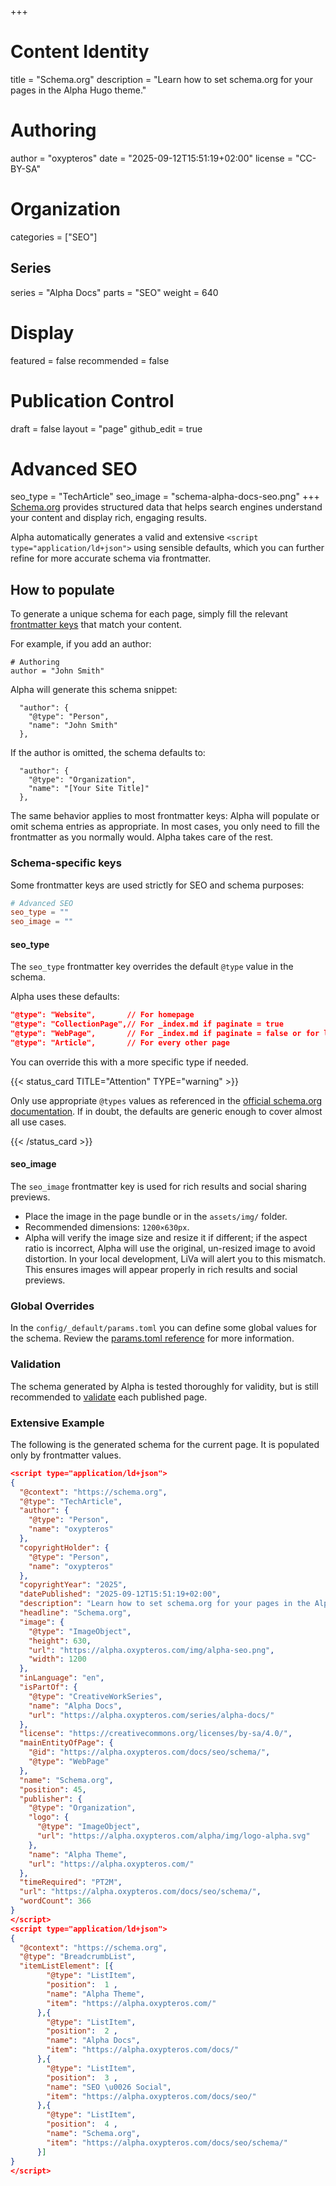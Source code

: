 +++
# Content Identity
title = "Schema.org"
description = "Learn how to set schema.org for your pages in the Alpha Hugo theme."

# Authoring
author = "oxypteros"
date = "2025-09-12T15:51:19+02:00"
license = "CC-BY-SA"

# Organization
categories = ["SEO"]

## Series
series = "Alpha Docs"
parts = "SEO"
weight = 640

# Display
featured = false
recommended = false

# Publication Control
draft = false
layout = "page"
github_edit = true

# Advanced SEO
seo_type = "TechArticle"
seo_image = "schema-alpha-docs-seo.png"
+++
[Schema.org](https://schema.org/) provides structured data that helps search engines understand your content and display rich, engaging results.

Alpha automatically generates a valid and extensive `<script type="application/ld+json">` using sensible defaults, which you can further refine for more accurate schema via frontmatter.

## How to populate
To generate a unique schema for each page, simply fill the relevant [frontmatter keys](/docs/content-creation/page/#frontmatter) that match your content.

For example, if you add an author:
```
# Authoring
author = "John Smith"
```
Alpha will generate this schema snippet:
```
  "author": {
    "@type": "Person",
    "name": "John Smith"
  },
```
If the author is omitted, the schema defaults to:
```
  "author": {
    "@type": "Organization",
    "name": "[Your Site Title]"
  },
```
The same behavior applies to most frontmatter keys: Alpha will populate or omit schema entries as appropriate. In most cases, you only need to fill the frontmatter as you normally would. Alpha takes care of the rest.

### Schema-specific keys
Some frontmatter keys are used strictly for SEO and schema purposes:
```toml
# Advanced SEO
seo_type = ""
seo_image = ""
```
#### seo_type
The `seo_type` frontmatter key overrides the default `@type` value in the schema. 

Alpha uses these defaults:
```json
"@type": "Website",       // For homepage
"@type": "CollectionPage",// For _index.md if paginate = true
"@type": "WebPage",       // For _index.md if paginate = false or for layout = "utility"
"@type": "Article",       // For every other page
```
You can override this with a more specific type if needed.

{{< status_card TITLE="Attention" TYPE="warning" >}}

Only use appropriate `@types` values as referenced in the [official schema.org documentation](https://schema.org/docs/full.html). 
If in doubt, the defaults are generic enough to cover almost all use cases.

{{< /status_card >}}

#### seo_image
The `seo_image` frontmatter key is used for rich results and social sharing previews.

- Place the image in the page bundle or in the `assets/img/` folder.
- Recommended dimensions: `1200×630px`.
- Alpha will verify the image size and resize it if different; if the aspect ratio is incorrect, Alpha will use the original, un-resized image to avoid distortion. In your local development, LiVa will alert you to this mismatch. This ensures images will appear properly in rich results and social previews.

### Global Overrides
In the `config/_default/params.toml` you can define some global values for the schema. Review the [params.toml reference](/docs/config/params-toml/#keys-reference) for more information.

### Validation
The schema generated by Alpha is tested thoroughly for validity, but is still recommended to [validate](https://validator.schema.org/) each published page.

### Extensive Example
The following is the generated schema for the current page. It is populated only by frontmatter values.


```json
<script type="application/ld+json">
{
  "@context": "https://schema.org",
  "@type": "TechArticle", 
  "author": {
    "@type": "Person",
    "name": "oxypteros" 
  },
  "copyrightHolder": {
    "@type": "Person",
    "name": "oxypteros"
  },
  "copyrightYear": "2025", 
  "datePublished": "2025-09-12T15:51:19+02:00", 
  "description": "Learn how to set schema.org for your pages in the Alpha Hugo theme.", 
  "headline": "Schema.org",
  "image": {
    "@type": "ImageObject",
    "height": 630,
    "url": "https://alpha.oxypteros.com/img/alpha-seo.png", 
    "width": 1200
  },
  "inLanguage": "en",
  "isPartOf": {
    "@type": "CreativeWorkSeries",
    "name": "Alpha Docs",
    "url": "https://alpha.oxypteros.com/series/alpha-docs/"
  },
  "license": "https://creativecommons.org/licenses/by-sa/4.0/",
  "mainEntityOfPage": {
    "@id": "https://alpha.oxypteros.com/docs/seo/schema/",
    "@type": "WebPage"
  },
  "name": "Schema.org",
  "position": 45,
  "publisher": {
    "@type": "Organization",
    "logo": {
      "@type": "ImageObject",
      "url": "https://alpha.oxypteros.com/alpha/img/logo-alpha.svg"
    },
    "name": "Alpha Theme",
    "url": "https://alpha.oxypteros.com/"
  },
  "timeRequired": "PT2M",
  "url": "https://alpha.oxypteros.com/docs/seo/schema/",
  "wordCount": 366
}
</script>
<script type="application/ld+json">
{
  "@context": "https://schema.org",
  "@type": "BreadcrumbList",
  "itemListElement": [{
        "@type": "ListItem",
        "position":  1 ,
        "name": "Alpha Theme",
        "item": "https://alpha.oxypteros.com/"
      },{
        "@type": "ListItem",
        "position":  2 ,
        "name": "Alpha Docs",
        "item": "https://alpha.oxypteros.com/docs/"
      },{
        "@type": "ListItem",
        "position":  3 ,
        "name": "SEO \u0026 Social",
        "item": "https://alpha.oxypteros.com/docs/seo/"
      },{
        "@type": "ListItem",
        "position":  4 ,
        "name": "Schema.org",
        "item": "https://alpha.oxypteros.com/docs/seo/schema/"
      }]
}
</script>
```